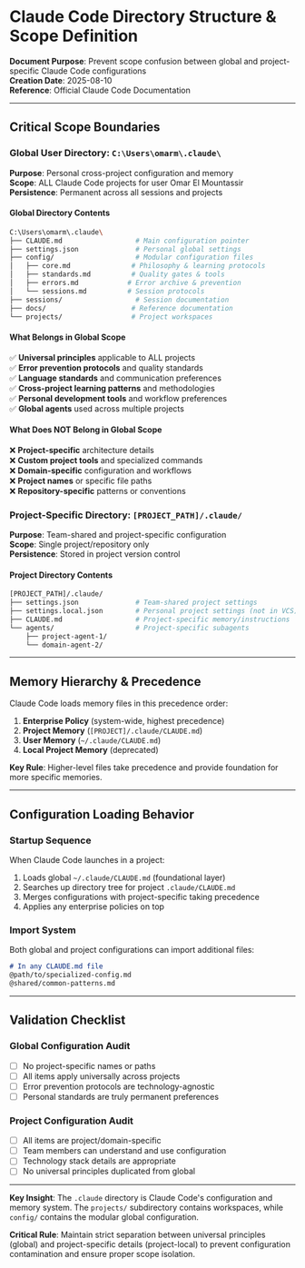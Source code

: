 # Claude Code Directory Structure & Scope Definition

**Document Purpose**: Prevent scope confusion between global and project-specific Claude Code configurations  
**Creation Date**: 2025-08-10  
**Reference**: Official Claude Code Documentation  

---

## Critical Scope Boundaries

### Global User Directory: `C:\Users\omarm\.claude\`

**Purpose**: Personal cross-project configuration and memory  
**Scope**: ALL Claude Code projects for user Omar El Mountassir  
**Persistence**: Permanent across all sessions and projects  

#### Global Directory Contents

```sh
C:\Users\omarm\.claude\
├── CLAUDE.md                  # Main configuration pointer
├── settings.json              # Personal global settings
├── config/                    # Modular configuration files
│   ├── core.md               # Philosophy & learning protocols
│   ├── standards.md          # Quality gates & tools
│   ├── errors.md            # Error archive & prevention
│   └── sessions.md          # Session protocols
├── sessions/                  # Session documentation
├── docs/                     # Reference documentation
└── projects/                 # Project workspaces
```

#### What Belongs in Global Scope

✅ **Universal principles** applicable to ALL projects  
✅ **Error prevention protocols** and quality standards  
✅ **Language standards** and communication preferences  
✅ **Cross-project learning patterns** and methodologies  
✅ **Personal development tools** and workflow preferences  
✅ **Global agents** used across multiple projects  

#### What Does NOT Belong in Global Scope

❌ **Project-specific** architecture details  
❌ **Custom project tools** and specialized commands  
❌ **Domain-specific** configuration and workflows  
❌ **Project names** or specific file paths  
❌ **Repository-specific** patterns or conventions  

### Project-Specific Directory: `[PROJECT_PATH]/.claude/`

**Purpose**: Team-shared and project-specific configuration  
**Scope**: Single project/repository only  
**Persistence**: Stored in project version control  

#### Project Directory Contents

```sh
[PROJECT_PATH]/.claude/
├── settings.json              # Team-shared project settings
├── settings.local.json        # Personal project settings (not in VCS)
├── CLAUDE.md                  # Project-specific memory/instructions
└── agents/                    # Project-specific subagents
    ├── project-agent-1/
    └── domain-agent-2/
```

---

## Memory Hierarchy & Precedence

Claude Code loads memory files in this precedence order:

1. **Enterprise Policy** (system-wide, highest precedence)
2. **Project Memory** (`[PROJECT]/.claude/CLAUDE.md`)
3. **User Memory** (`~/.claude/CLAUDE.md`)
4. **Local Project Memory** (deprecated)

**Key Rule**: Higher-level files take precedence and provide foundation for more specific memories.

---

## Configuration Loading Behavior

### Startup Sequence

When Claude Code launches in a project:

1. Loads global `~/.claude/CLAUDE.md` (foundational layer)
2. Searches up directory tree for project `.claude/CLAUDE.md`
3. Merges configurations with project-specific taking precedence
4. Applies any enterprise policies on top

### Import System

Both global and project configurations can import additional files:

```markdown
# In any CLAUDE.md file
@path/to/specialized-config.md
@shared/common-patterns.md
```

---

## Validation Checklist

### Global Configuration Audit

- [ ] No project-specific names or paths
- [ ] All items apply universally across projects  
- [ ] Error prevention protocols are technology-agnostic
- [ ] Personal standards are truly permanent preferences

### Project Configuration Audit  

- [ ] All items are project/domain-specific
- [ ] Team members can understand and use configuration
- [ ] Technology stack details are appropriate
- [ ] No universal principles duplicated from global

---

**Key Insight**: The `.claude` directory is Claude Code's configuration and memory system. The `projects/` subdirectory contains workspaces, while `config/` contains the modular global configuration.

**Critical Rule**: Maintain strict separation between universal principles (global) and project-specific details (project-local) to prevent configuration contamination and ensure proper scope isolation.
